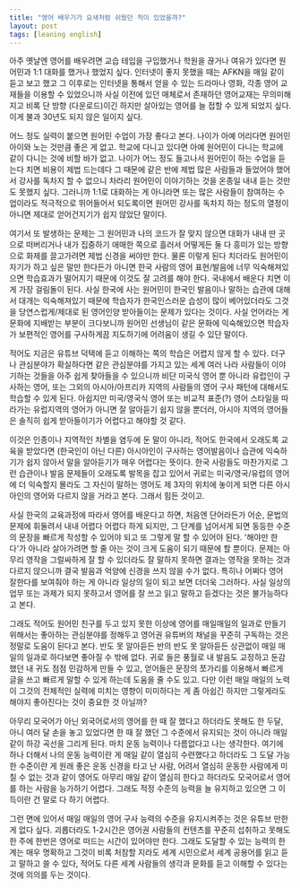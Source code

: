 ```yaml
---
title: "영어 배우기가 요새처럼 쉬웠던 적이 있었을까?"
layout: post
tags: [leaning english]
---
```


아주 옛날엔 영어를 배우려면 교습 테입을 구입했거나 학원을 끊거나 여유가 있다면 원어민과 1:1 대화를 했거나 했었지 싶다. 인터넷이 좋지 못했을 때는 AFKN을 매일 같이 듣고 보고 했고 그 이후로는 인터넷을 통해서 얻을 수 있는 드라마나 영화, 각종 영어 교재들을 이용할 수 있었으니까 사실 이전에 있던 매체로서 존재하던 영어교재는 무의미해지고 비록 단 방향 (다운로드)이긴 하지만 살아있는 영어를 늘 접할 수 있게 되었지 싶다. 이게 불과 30년도 되지 않은 일이지 싶다. 

어느 정도 실력이 붙으면 원어민 수업이 가장 좋다고 본다. 나이가 아예 어리다면 원어민 아이와 노는 것만큼 좋은 게 없고. 학교에 다니고 있다면 아예 원어민이 다니는 학교에 같이 다니는 것에 비할 바가 없고. 나이가 어느 정도 들고나서 원어민이 하는 수업을 듣는다 치면 비용이 제법 드는데다 그 때문에 같은 반에 제법 많은 사람들과 들었어야 했어서 강사를 독차지 할 수 없으니 차라리 원어민이 이야기하는 것을 온종일 내내 듣는 것만도 못했지 싶다. 그러니까 1:1로 대화하는 게 아니라면 또는 많은 사람들이 참여하는 수업이라도 적극적으로 뛰어들어서 되도록이면 원어민 강사를 독차지 하는 정도의 열정이 아니면 제대로 얻어건지기가 쉽지 않았단 말이다.

여기서 또 발생하는 문제는 그 원어민과 나의 코드가 잘 맞지 않으면 대화가 내내 딴 곳으로 떠버리거나 내가 집중하기 애매한 쪽으로 흘러서 어떻게든 둘 다 흥미가 있는 방향으로 화제를 끌고가려면 제법 신경을 써야만 한다. 물론 이렇게 된다 치더라도 원어민이 자기가 하고 싶은 말만 한다든가 아니면 한국 사람의 영어 표현/발음에 너무 익숙해져있으면 학습효과가 떨어지기 때문에 이것도 잘 고려를 해야 한다. 국내에서 배운다 치면 이게 가장 걸림돌이 된다. 사실 한국에 사는 원어민이 한국인 발음이나 말하는 습관에 대해서 대개는 익숙해져있기 때문에 학습자가 한국인스러운 습성이 많이 베어있더라도 그것을 당연스럽게/제대로 된 영어인양 받아들이는 문제가 있다는 것이다. 사실 언어라는 게 문화에 지배받는 부분이 크다보니까 원어민 선생님이 같은 문화에 익숙해있으면 학습자가 보편적인 영어를 구사하게끔 지도하기에 어려움이 생길 수 있단 말이다.

적어도 지금은 유튜브 덕택에 듣고 이해하는 쪽의 학습은 어렵지 않게 할 수 있다. 더구나 관심분야가 확실하다면 같은 관심분야를 가지고 있는 세계 여러 나라 사람들이 이야기하는 것들을 아주 쉽게 찾아들을 수 있으니까 비단 미국식 영어 뿐 아니라 유럽인이 구사하는 영어, 또는 그외의 아시아/아프리카 지역의 사람들의 영어 구사 패턴에 대해서도 학습할 수 있게 된다. 아쉽지만 미국/영국식 영어 또는 비교적 표준(?) 영어 스타일을 따라가는 유럽지역의 영어가 아니면 잘 알아듣기 쉽지 않을 뿐더러, 아시아 지역의 영어들은 솔직히 쉽게 받아들이기가 어렵다고 해야할 것 같다. 

이것은 인종이나 지역적인 차별을 염두에 둔 말이 아니라, 적어도 한국에서 오래도록 교육을 받았다면 (한국인이 아닌 다른) 아시아인이 구사하는 영어발음이나 습관에 익숙하기가 쉽지 않아서 말을 알아듣기가 매우 어렵다는 뜻이다. 한국 사람들도 마찬가지로 그런 습관이나 발음 문제들이 오래도록 발목을 잡고 있어서 귀로는 미국/영국/유럽의 영어에 더 익숙할지 몰라도 그 자신이 말하는 영어도 제 3자의 위치에 놓이게 되면 다른 아시아인의 영어와 다르지 않을 거라고 본다. 그래서 힘든 것이고.

사실 한국의 교육과정에 따라서 영어를 배운다고 하면, 처음엔 단어라든가 어순, 문법의 문제에 휘둘려서 내내 어렵다 어렵다 하게 되지만, 그 단계를 넘어서게 되면 동등한 수준의 문장을 빠르게 작성할 수 있어야 되고 또 그렇게 말 할 수 있어야 된다. '해야만 한다'가 아니라 살아가려면 할 줄 아는 것이 크게 도움이 되기 때문에 할 뿐이다. 문제는 아무리 영작을 그럴싸하게 잘 할 수 있더라도 잘 말하지 못하면 결과는 영작을 못하는 것과 다르지 않으니까 결국 발음과 억양에 신경을 쓰지 않을 수가 없다. 특히나 어쩌다 영어 잘한다를 보여줘야 하는 게 아니라 일상의 일이 되고 보면 더더욱 그러하다. 사실 일상의 업무 또는 과제가 되지 못하고서 영어를 잘 쓰고 읽고 말하고 듣겠다는 것은 불가능하다고 본다.

그래도 적어도 원어민 친구를 두고 있지 못한 이상에 영어를 매일매일의 일과로 만들기 위해서는 좋아하는 관심분야를 정해두고 영어권 유튜버의 채널을 꾸준히 구독하는 것은 정말로 도움이 된다고 본다. 반도 못 알아듣든 반의 반도 못 알아듣든 상관없이 매일 매일의 일과로 하다보면 좋아질 수 밖에 없다. 귀로 들은 풍월로 내 발음도 교정하고 둔감했던 내 귀도 점점 민감하게 만들 수 있고, 얻어들은 문장의 쪼가리를 이용해서 빠르게 글을 쓰고 빠르게 말할 수 있게 하는데 도움을 줄 수도 있고. 다만 이런 매일 매일의 노력이 그것의 전체적인 실력에 미치는 영향이 미미하다는 게 좀 아쉽긴 하지만 그렇게라도 해야지 좋아진다는 것이 중요한 것 아닐까?

아무리 모국어가 아닌 외국어로서의 영어를 한 때 잘 했다고 하더라도 못해도 한 두달, 아니 여러 달 손을 놓고 있었다면 한 때 잘 했던 그 수준에서 유지되는 것이 아니라 매일 같이 하강 곡선을 그리게 된다. 마치 운동 능력이나 다름없다고 나는 생각한다. 여기에 하나 더해서 나의 운동 능력이란 게 매일 같이 열심히 수련했다고 하더라도 그 도달 가능한 수준이란 게 원래 좋은 운동 신경을 타고 난 사람, 어려서 열심히 운동한 사람에게 미칠 수 없는 것과 같이 영어도 아무리 매일 같이 열심히 한다고 하더라도 모국어로서 영어를 하는 사람을 능가하기 어렵다. 그래도 적정 수준의 능력을 늘 유지하고 있으면 그 이득이란 건 말로 다 하기 어렵다. 

그런 면에 있어서 매일 매일의 영어 구사 능력의 수준을 유지시켜주는 것은 유튜브 만한게 없다 싶다. 괴롭더라도 1-2시간은 영어권 사람들의 컨텐츠를 꾸준히 섭취하고 못해도 한 주에 한번은 영어로 떠드는 시간이 있어야만 한다. 그래도 도달할 수 있는 능력의 한계는 매우 명확하고 그것이 비록 처참할 지라도 세계 시민으로서 세계 공용어를 읽고 듣고 말하고 쓸 수 있다, 적어도 다른 세계 사람들의 생각과 문화를 듣고 이해할 수 있다는 것에 의의를 두는 것이다. 

